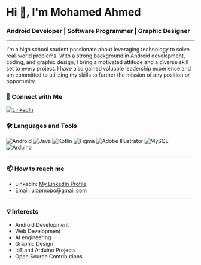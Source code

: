 # Hi 👋, I'm Mohamed Ahmed

### Android Developer | Software Programmer | Graphic Designer

---

I'm a high school student passionate about leveraging technology to solve real-world problems. With a strong background in Android development, coding, and graphic design, I bring a motivated attitude and a diverse skill set to every project. I have also gained valuable leadership experience and am committed to utilizing my skills to further the mission of any position or opportunity.

### 🔗 Connect with Me
[![LinkedIn](https://img.shields.io/badge/LinkedIn-0077B5?style=for-the-badge&logo=linkedin&logoColor=white)](https://www.linkedin.com/in/mohamed-ahmed-b858212b0)

### 🛠️ Languages and Tools
![Android](https://img.shields.io/badge/Android-3DDC84?style=for-the-badge&logo=android&logoColor=white)
![Java](https://img.shields.io/badge/Java-ED8B00?style=for-the-badge&logo=java&logoColor=white)
![Kotlin](https://img.shields.io/badge/Kotlin-0095D5?style=for-the-badge&logo=kotlin&logoColor=white)
![Figma](https://img.shields.io/badge/Figma-F24E1E?style=for-the-badge&logo=figma&logoColor=white)
![Adobe Illustrator](https://img.shields.io/badge/Adobe%20Illustrator-FF9A00?style=for-the-badge&logo=adobe%20illustrator&logoColor=white)
![MySQL](https://img.shields.io/badge/MySQL-4479A1?style=for-the-badge&logo=mysql&logoColor=white)
![Arduino](https://img.shields.io/badge/Arduino-00979D?style=for-the-badge&logo=arduino&logoColor=white)

---

### 📫 How to reach me
- LinkedIn: [My LinkedIn Profile](https://www.linkedin.com/in/mohamed-ahmed-b858212b0)
- Email: uiopmopo@gmail.com

---

### 💡 Interests
- Android Development
- Web Development
- AI engineering
- Graphic Design
- IoT and Arduino Projects
- Open Source Contributions
